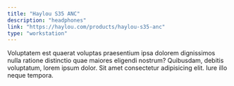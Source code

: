 ```yaml
---
title: "Haylou S35 ANC"
description: "headphones"
link: "https://haylou.com/products/haylou-s35-anc"
type: "workstation"
---
```


Voluptatem est quaerat voluptas praesentium ipsa dolorem dignissimos nulla ratione distinctio quae maiores eligendi nostrum? Quibusdam, debitis voluptatum, lorem ipsum dolor. Sit amet consectetur adipisicing elit. Iure illo neque tempora.